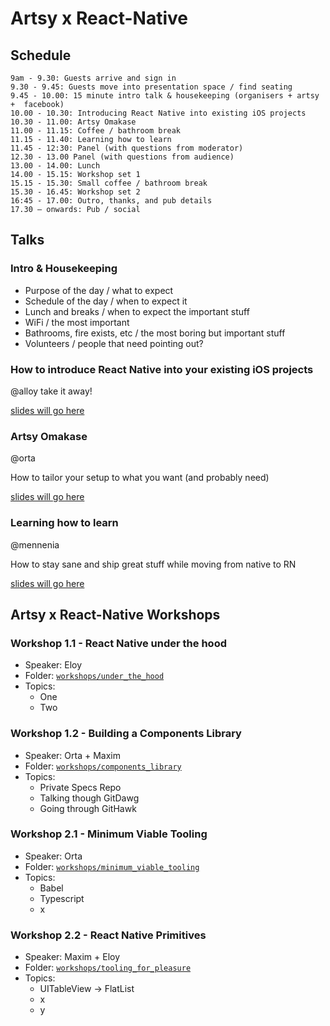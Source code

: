 # Artsy x React-Native 

## Schedule

```
9am - 9.30: Guests arrive and sign in
9.30 - 9.45: Guests move into presentation space / find seating
9.45 - 10.00: 15 minute intro talk & housekeeping (organisers + artsy +  facebook)
10.00 - 10.30: Introducing React Native into existing iOS projects
10.30 - 11.00: Artsy Omakase
11.00 - 11.15: Coffee / bathroom break
11.15 - 11.40: Learning how to learn
11.45 - 12:30: Panel (with questions from moderator)
12.30 - 13.00 Panel (with questions from audience)
13.00 - 14.00: Lunch
14.00 - 15.15: Workshop set 1 
15.15 - 15.30: Small coffee / bathroom break
15.30 - 16.45: Workshop set 2 
16:45 - 17.00: Outro, thanks, and pub details
17.30 — onwards: Pub / social
```

## Talks

### Intro & Housekeeping

- Purpose of the day / what to expect
- Schedule of the day / when to expect it
- Lunch and breaks / when to expect the important stuff
- WiFi / the most important
- Bathrooms, fire exists, etc / the most boring but important stuff
- Volunteers / people that need pointing out?

### How to introduce React Native into your existing iOS projects
@alloy take it away! 

[slides will go here]()

### Artsy Omakase
@orta

How to tailor your setup to what you want (and probably need)

[slides will go here]()

### Learning how to learn
@mennenia

How to stay sane and ship great stuff while moving from native to RN

[slides will go here]()

## Artsy x React-Native Workshops

### Workshop 1.1 - React Native under the hood

- Speaker: Eloy
- Folder: [`workshops/under_the_hood`](workshops/under_the_hood)
- Topics:
  - One
  - Two

### Workshop 1.2 - Building a Components Library

- Speaker: Orta + Maxim
- Folder: [`workshops/components_library`](workshops/components_library)
- Topics:
  - Private Specs Repo
  - Talking though GitDawg
  - Going through GitHawk

### Workshop 2.1 - Minimum Viable Tooling

- Speaker: Orta
- Folder: [`workshops/minimum_viable_tooling`](workshops/minimum_viable_tooling)
- Topics:
  - Babel
  - Typescript
  - x

### Workshop 2.2 - React Native Primitives

- Speaker: Maxim + Eloy
- Folder: [`workshops/tooling_for_pleasure`](workshops/tooling_for_pleasure)
- Topics: 
  - UITableView -> FlatList
  - x
  - y
